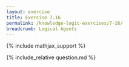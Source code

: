 ```yaml
---
layout: exercise
title: Exercise 7.16
permalink: /knowledge-logic-exercises/7-16/
breadcrumb: Logical Agents
---
```


{% include mathjax_support %}

<div><i class="arrow-up" data-chapter="knowledge-logic-exercises" data-exercise="ex_16" data-rating="0"></i></div>
{% include_relative question.md %}
